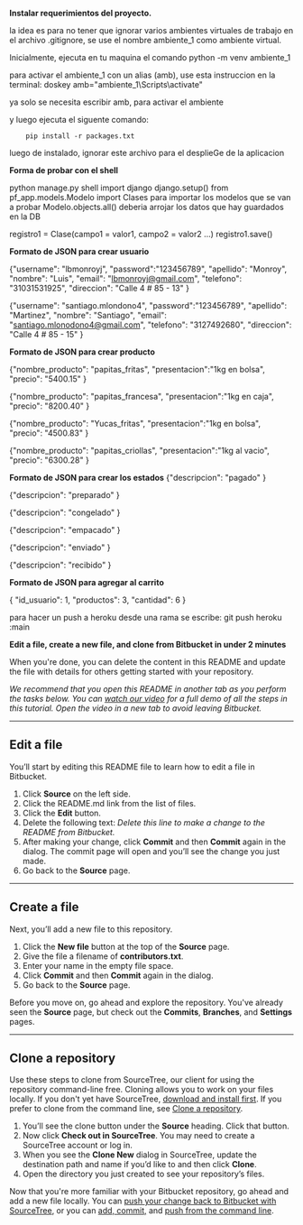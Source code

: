 **Instalar requerimientos del proyecto.**

la idea es para no tener que ignorar varios ambientes virtuales de trabajo en el archivo .gitignore, se use el nombre ambiente_1 como ambiente virtual.

Inicialmente, ejecuta en tu maquina el comando python -m venv ambiente_1

para activar el ambiente_1 con un alias (amb), use esta instruccion en la terminal:
    doskey amb="ambiente_1\Scripts\activate"

ya solo se necesita escribir amb, para activar el ambiente

 y luego ejecuta el siguente comando:    
```
    pip install -r packages.txt
```

luego de instalado, ignorar este archivo para el desplieGe de la aplicacion

**Forma de probar con el shell**

python manage.py shell
import django 
django.setup()
from pf_app.models.Modelo import Clases
para importar los modelos que se van a probar
Modelo.objects.all()
deberia arrojar los datos que hay guardados en la DB

registro1 =  Clase(campo1 = valor1, campo2 = valor2 ...)
registro1.save()


**Formato de JSON para crear usuario**

{"username": "lbmonroyj",
"password":"123456789",
"apellido": "Monroy",
"nombre": "Luis",
"email": "lbmonroyj@gmail.com",
"telefono": "31031531925",
"direccion": "Calle 4 # 85 - 13"
}


{"username": "santiago.mlondono4",
"password":"123456789",
"apellido": "Martinez",
"nombre": "Santiago",
"email": "santiago.mlonodono4@gmail.com",
"telefono": "3127492680",
"direccion": "Calle 4 # 85 - 15"
}

**Formato de JSON para crear producto**

{"nombre_producto": "papitas_fritas",
"presentacion":"1kg en bolsa",
"precio": "5400.15"
}

{"nombre_producto": "papitas_francesa",
"presentacion":"1kg en caja",
"precio": "8200.40"
}

{"nombre_producto": "Yucas_fritas",
"presentacion":"1kg en bolsa",
"precio": "4500.83"
}

{"nombre_producto": "papitas_criollas",
"presentacion":"1kg al vacio",
"precio": "6300.28"
}

**Formato de JSON para crear los estados**
{"descripcion": "pagado"
}

{"descripcion": "preparado"
}

{"descripcion": "congelado"
}

{"descripcion": "empacado"
}

{"descripcion": "enviado"
}

{"descripcion": "recibido"
}

**Formato de JSON para agregar al carrito**

{
"id_usuario": 1,
"productos": 3,
"cantidad": 6
}


para hacer un push a heroku desde una rama se escribe:
    git push heroku <rama>:main

    
**Edit a file, create a new file, and clone from Bitbucket in under 2 minutes**

When you're done, you can delete the content in this README and update the file with details for others getting started with your repository.

*We recommend that you open this README in another tab as you perform the tasks below. You can [watch our video](https://youtu.be/0ocf7u76WSo) for a full demo of all the steps in this tutorial. Open the video in a new tab to avoid leaving Bitbucket.*

---

## Edit a file

You’ll start by editing this README file to learn how to edit a file in Bitbucket.

1. Click **Source** on the left side.
2. Click the README.md link from the list of files.
3. Click the **Edit** button.
4. Delete the following text: *Delete this line to make a change to the README from Bitbucket.*
5. After making your change, click **Commit** and then **Commit** again in the dialog. The commit page will open and you’ll see the change you just made.
6. Go back to the **Source** page.

---

## Create a file

Next, you’ll add a new file to this repository.

1. Click the **New file** button at the top of the **Source** page.
2. Give the file a filename of **contributors.txt**.
3. Enter your name in the empty file space.
4. Click **Commit** and then **Commit** again in the dialog.
5. Go back to the **Source** page.

Before you move on, go ahead and explore the repository. You've already seen the **Source** page, but check out the **Commits**, **Branches**, and **Settings** pages.

---

## Clone a repository

Use these steps to clone from SourceTree, our client for using the repository command-line free. Cloning allows you to work on your files locally. If you don't yet have SourceTree, [download and install first](https://www.sourcetreeapp.com/). If you prefer to clone from the command line, see [Clone a repository](https://confluence.atlassian.com/x/4whODQ).

1. You’ll see the clone button under the **Source** heading. Click that button.
2. Now click **Check out in SourceTree**. You may need to create a SourceTree account or log in.
3. When you see the **Clone New** dialog in SourceTree, update the destination path and name if you’d like to and then click **Clone**.
4. Open the directory you just created to see your repository’s files.

Now that you're more familiar with your Bitbucket repository, go ahead and add a new file locally. You can [push your change back to Bitbucket with SourceTree](https://confluence.atlassian.com/x/iqyBMg), or you can [add, commit,](https://confluence.atlassian.com/x/8QhODQ) and [push from the command line](https://confluence.atlassian.com/x/NQ0zDQ).
